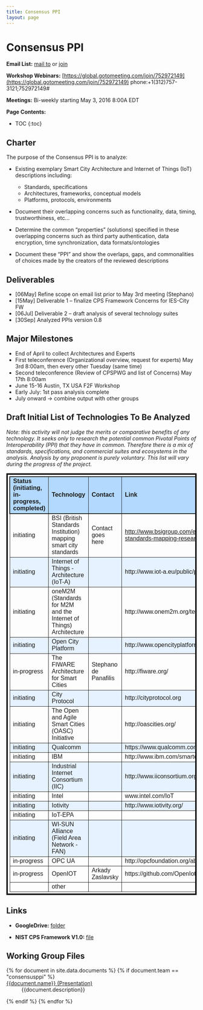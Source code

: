```yaml
---
title: Consensus PPI
layout: page
---
```




# Consensus PPI
**Email List:** [mail to](mailto:scf_consenusppi@nist.gov) or [join](mailto:scf_consenusppi-join@nist.gov) 

**Workshop Webinars:** [https://global.gotomeeting.com/join/752972149](https://global.gotomeeting.com/join/752972149) phone:+1(312)757-3121;752972149#

**Meetings:** Bi-weekly starting May 3, 2016 8:00A EDT

**Page Contents:**

* TOC
{:toc}


## Charter

The purpose of the Consensus PPI is to analyze:

* Existing exemplary Smart City Architecture and Internet of Things (IoT) descriptions including:
	* Standards, specifications
	* Architectures, frameworks, conceptual models
    * Platforms, protocols, environments 

* Document their overlapping concerns such as functionality, data, timing, trustworthiness, etc…

* Determine the common “properties” (solutions) specified in these overlapping concerns such as third party authentication, data encryption, time synchronization, data formats/ontologies

* Document these “PPI” and show the overlaps, gaps, and commonalities of choices made by the creators of the reviewed descriptions

## Deliverables

  * [06May] Refine scope on email list prior to May 3rd meeting (Stephano)
  * [15May] Deliverable 1 – finalize CPS Framework Concerns for IES-City FW
  * [06Jul] Deliverable 2 – draft analysis of several technology suites
  * [30Sep] Analyzed PPIs version 0.8

## Major Milestones

  * End of April to collect Architectures and Experts
  * First teleconference (Organizational overview, request for experts) May 3rd 8:00am, then every other Tuesday (same time)
  * Second teleconference (Review of CPSPWG and list of Concerns) May 17th 8:00am
  * June 15-16 Austin, TX USA F2F Workshop
  * Early July: 1st pass analysis complete
  * July onward -> combine output with other groups

## Draft Initial List of Technologies To Be Analyzed

*Note: this activity will not judge the merits or comparative benefits of any technology. It seeks only to research the potential common Pivotal Points of Interoperability (PPI) that they have in common. Therefore there is a mix of standards, specifications, and commercial suites and ecosystems in the analysis. Analysis by any proponent is purely voluntary. This list will vary during the progress of the project.*

<table style="padding:4px;border-collapse: collapse;border:solid 4px;width:100%;font-family:Arial, Helvetica, sans-serif">
  <tr style="border:solid 2px;background-color:#b3d9ff;font-weight: bold">
    <td >Status (initiating, in-progress, completed)</td>
    <td style="border:solid 1px">Technology</td>		
    <td style="border:solid 1px">Contact</td>
	<td style="border:solid 1px">Link</td>
  </tr>
  <tr>
    <td style="border:solid 1px">initiating</td>
    <td style="border:solid 1px">BSI (British Standards Institution) mapping smart city standards</td>		
    <td style="border:solid 1px">Contact goes here</td>
	<td style="border:solid 1px"><a href="http://www.bsigroup.com/en-GB/smart-cities/smart-cities-standards-mapping-research-and-modelling/">http://www.bsigroup.com/en-GB/smart-cities/smart-cities-standards-mapping-research-and-modelling/</a></td>
  </tr>
  <tr style="background-color:#e6f2ff">
    <td style="border:solid 1px">initiating</td>
    <td style="border:solid 1px">Internet of Things - Architecture (IoT-A)</td>		
    <td style="border:solid 1px"></td>
	<td style="border:solid 1px"><a ref="http://www.iot-a.eu/public/public-documents">http://www.iot-a.eu/public/public-documents</a></td>
  </tr>
  <tr>
    <td style="border:solid 1px">initiating</td>
    <td style="border:solid 1px">oneM2M (Standards for M2M and the Internet of Things) Architecture</td>
    <td style="border:solid 1px"></td>
	<td style="border:solid 1px"><a ref="http://www.onem2m.org/technical/published-documents">http://www.onem2m.org/technical/published-documents</a></td>
  </tr>
  <tr style="background-color:#e6f2ff">
    <td style="border:solid 1px">initiating</td>
    <td style="border:solid 1px">Open City Platform</td>
    <td style="border:solid 1px"></td>
	<td style="border:solid 1px"><a ref="http://www.opencityplatform.eu/">http://www.opencityplatform.eu/</a></td>
  </tr>
  <tr>
    <td style="border:solid 1px">in-progress</td>
    <td style="border:solid 1px">The FIWARE Architecture for Smart Cities</td>
    <td style="border:solid 1px">Stephano de Panafilis</td>
	<td style="border:solid 1px"><a ref="http://fiware.org/">http://fiware.org/</a></td>
  </tr>
  <tr style="background-color:#e6f2ff">
    <td style="border:solid 1px">initiating</td>
    <td style="border:solid 1px">City Protocol</td>
    <td style="border:solid 1px"></td>
	<td style="border:solid 1px"><a ref="http://cityprotocol.org">http://cityprotocol.org</a></td>
  </tr>
  <tr>
    <td style="border:solid 1px">initiating</td>
    <td style="border:solid 1px">The Open and Agile Smart Cities (OASC) Initiative</td>
    <td style="border:solid 1px"></td>
	<td style="border:solid 1px"><a ref="http://oascities.org/">http://oascities.org/</a></td>
  </tr>
  <tr style="background-color:#e6f2ff">
    <td style="border:solid 1px">initiating</td>
    <td style="border:solid 1px">Qualcomm</td>	
    <td style="border:solid 1px"></td>
	<td style="border:solid 1px"><a ref="https://www.qualcomm.com/products/smart-cities">https://www.qualcomm.com/products/smart-cities</a></td>
  </tr>
  <tr>
    <td style="border:solid 1px">initiating</td>
    <td style="border:solid 1px">IBM</td>		
    <td style="border:solid 1px"></td>
	<td style="border:solid 1px"><a ref="http://www.ibm.com/smarterplanet/us/en/smarter_cities/overview/">http://www.ibm.com/smarterplanet/us/en/smarter_cities/overview/</a></td>
  </tr>
  <tr style="background-color:#e6f2ff">
    <td style="border:solid 1px">initiating</td>
    <td style="border:solid 1px">Industrial Internet Consortium (IIC)</td>	
    <td style="border:solid 1px"></td>
	<td style="border:solid 1px"><a ref="http://www.iiconsortium.org/">http://www.iiconsortium.org/</a></td>
  </tr>
  <tr>
    <td style="border:solid 1px">initiating</td>
    <td style="border:solid 1px">Intel</td>	
    <td style="border:solid 1px"></td>
	<td style="border:solid 1px"><a ref="www.intel.com/IoT">www.intel.com/IoT</a></td>
  </tr>
  <tr style="background-color:#e6f2ff">
    <td style="border:solid 1px">initiating</td>
    <td style="border:solid 1px">Iotivity</td>	
    <td style="border:solid 1px"></td>
	<td style="border:solid 1px"><a ref="http://www.iotivity.org/">http://www.iotivity.org/</a></td>
  </tr>
  <tr>
    <td style="border:solid 1px">initiating</td>
    <td style="border:solid 1px">IoT-EPA</td>	
    <td style="border:solid 1px"></td>
	<td style="border:solid 1px"><a ref=""></a></td>
  </tr>
  <tr style="background-color:#e6f2ff">
    <td style="border:solid 1px">initiating</td>
    <td style="border:solid 1px">WI-SUN Alliance (Field Area Network - FAN) </td>
    <td style="border:solid 1px"></td>
	<td style="border:solid 1px"><a ref=""></a></td>
  </tr>
  <tr>
    <td style="border:solid 1px">in-progress</td>
    <td style="border:solid 1px">OPC UA</td>	
    <td style="border:solid 1px"></td>
	<td style="border:solid 1px"><a ref="http://opcfoundation.org/about/opc-technologies/opc-ua/">http://opcfoundation.org/about/opc-technologies/opc-ua/</a></td>
  </tr>
  <tr>
    <td style="border:solid 1px">in-progress</td>
    <td style="border:solid 1px">OpenIOT</td>	
    <td style="border:solid 1px">Arkady Zaslavsky</td>
	<td style="border:solid 1px"><a ref="https://github.com/OpenIotOrg/openiot">https://github.com/OpenIotOrg/openiot</a></td>
  </tr>
  <tr>
    <td style="border:solid 1px"></td>
    <td style="border:solid 1px">other</td>	
    <td style="border:solid 1px"></td>
	<td style="border:solid 1px"><a ref=""></a></td>
  </tr>
</table>

## Links

  *  **GoogleDrive:** [folder](https://drive.google.com/open?id=0B8X_t7SvioZdM2VEOUdUMDV2Rnc)

  *  **NIST CPS Framework V1.0:** [file](https://s3.amazonaws.com/nist-sgcps/cpspwg/files/pwgglobal/CPS_PWG_Draft_Framework_for_Cyber_Physical_Systems_Release_1_0Final.pdf)


## Working Group Files

<dl>
{% for document in site.data.documents %}
  {% if document.team == "consensusppi" %}
  
  <dt>
    <a href="{{document.url}}" >
    {{document.name}} (Presentation)</a>
  </dt>
  <dd>{{document.description}}</dd>

  {% endif %}
{% endfor %}
</dl>